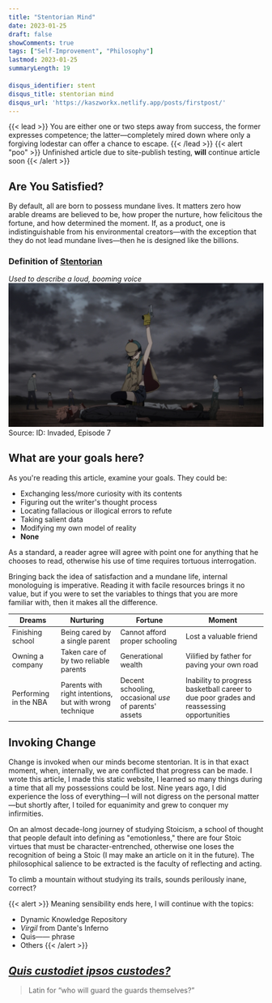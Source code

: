 ```yaml
---
title: "Stentorian Mind"
date: 2023-01-25
draft: false
showComments: true
tags: ["Self-Improvement", "Philosophy"] 
lastmod: 2023-01-25
summaryLength: 19

disqus_identifier: stent
disqus_title: stentorian mind
disqus_url: 'https://kaszworkx.netlify.app/posts/firstpost/'
---
```

{{< lead >}}
You are either one or two steps away from success, the former expresses competence; the latter—completely mired down where only a forgiving lodestar can offer a chance to escape.
{{< /lead >}}
{{< alert "poo" >}}
Unfinished article due to site-publish testing, **will** continue article soon
{{< /alert >}}
## Are You Satisfied?
By default, all are born to possess mundane lives. It matters zero how arable dreams are believed to be, how proper the nurture, how felicitous the fortune, and how determined the moment. If, as a product, one is indistinguishable from his environmental creators—with the exception that they do not lead mundane lives—then he is designed like the billions.

### Definition of [Stentorian](https://www.vocabulary.com/dictionary/stentorian)
*Used to describe a loud, booming voice*
![Become Better](./img/dead.jpg) Source: ID: Invaded, Episode 7

## What are your goals here?
As you're reading this article, examine your goals. They could be:
  * Exchanging less/more curiosity with its contents
  * Figuring out the writer's thought process
  * Locating fallacious or illogical errors to refute
  * Taking salient data
  * Modifying my own model of reality
  * **None**

As a standard, a reader agree will agree with point one for anything that he chooses to read, otherwise his use of time requires tortuous interrogation.

Bringing back the idea of satisfaction and a mundane life, internal monologuing is imperative. Reading it with facile resources brings it no value, but if you were to set the variables to things that you are more familiar with, then it makes all the difference. 

Dreams                | Nurturing                                               | Fortune                                               | Moment 
------                | ---------                                               | -------                                               | ------
Finishing school      | Being cared by a single parent                          | Cannot afford proper schooling                        | Lost a valuable friend
Owning a company      | Taken care of by two reliable parents                   | Generational wealth                                   | Vilified by father for paving your own road 
Performing in the NBA | Parents with right intentions, but with wrong technique | Decent schooling, occasional *use* of parents' assets | Inability to progress basketball career to due poor grades and reassessing opportunities 

## Invoking Change

Change is invoked when our minds become stentorian. It is in that exact moment, when, internally, we are conflicted that progress can be made. I wrote this article, I made this static website, I learned so many things during a time that all my possessions could be lost. Nine years ago, I did experience the loss of everything—I will not digress on the personal matter—but shortly after, I toiled for equanimity and grew to conquer my infirmities.  

On an almost decade-long journey of studying Stoicism, a school of thought that people default into defining as "emotionless," there are four Stoic virtues that must be character-entrenched, otherwise one loses the recognition of being a Stoic (I may make an article on it in the future). The philosophical salience to be extracted is the faculty of reflecting and acting.

To climb a mountain without studying its trails, sounds perilously inane, correct? 

{{< alert >}}
Meaning sensibility ends here, I will continue with the topics:
  * Dynamic Knowledge Repository
  * *Virgil* from Dante's Inferno
  * Quis—— phrase
  * Others
{{< /alert >}}

## [*Quis custodiet ipsos custodes?*](https://www.iclr.co.uk/knowledge/glossary/quis-custodiet-ipsos-custodes/)
> Latin for “who will guard the guards themselves?”
